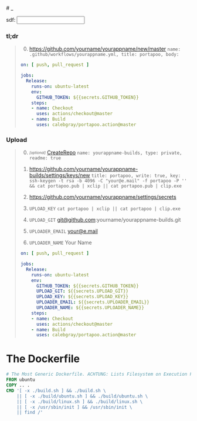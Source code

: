 <style>.header-level-1{display:none}</style># _

<script>
function a(b) {
  console.log(arguments)
}
</script>

<label for="sdf">sdf: <input id="sdf" type="text" onkeydown="a(this)"></label>

### tl;dr

> 0. https://github.com/yourname/yourappname/new/master `name: .github/workflows/yourappname.yml, title: portapoo, body: `
> 
> ```yaml
> on: [ push, pull_request ]
> 
> jobs:
>   Release:
>     runs-on: ubuntu-latest
>     env:
>       GITHUB_TOKEN: ${{secrets.GITHUB_TOKEN}}
>     steps:
>     - name: Checkout
>       uses: actions/checkout@master
>     - name: Build
>       uses: calebgray/portapoo.action@master
> ```

### Upload

> 0. _<sub><sup>[optional]</sup></sub>_ [CreateRepo](https://github.com/new) `name: yourappname-builds, type: private, readme: true`
>
> 0. https://github.com/yourname/yourappname-builds/settings/keys/new `title: portapoo, write: true, key: ssh-keygen -t rsa -b 4096 -C "your@e.mail" -f portapoo -P '' && cat portapoo.pub | xclip || cat portapoo.pub | clip.exe`
>
> 0. https://github.com/yourname/yourappname/settings/secrets
>
> 0. `UPLOAD_KEY` `cat portapoo | xclip || cat portapoo | clip.exe`
>
> 0. `UPLOAD_GIT` git@github.com:yourname/yourappname-builds.git
>
> 0. `UPLOADER_EMAIL` your@e.mail
> 
> 0. `UPLOADER_NAME` Your Name
>
> ```yaml
> on: [ push, pull_request ]
> 
> jobs:
>   Release:
>     runs-on: ubuntu-latest
>     env:
>       GITHUB_TOKEN: ${{secrets.GITHUB_TOKEN}}
>       UPLOAD_GIT: ${{secrets.UPLOAD_GIT}}
>       UPLOAD_KEY: ${{secrets.UPLOAD_KEY}}
>       UPLOADER_EMAIL: ${{secrets.UPLOADER_EMAIL}}
>       UPLOADER_NAME: ${{secrets.UPLOADER_NAME}}
>     steps:
>     - name: Checkout
>       uses: actions/checkout@master
>     - name: Build
>       uses: calebgray/portapoo.action@master
> ```

# The Dockerfile
```dockerfile
# The Most Generic Dockerfile. ACHTUNG: Lists Filesystem on Execution Failure Because This is... For Development Only!!!
FROM ubuntu
COPY .. .
CMD '[ -x ./build.sh ] && ./build.sh \
    || [ -x ./build/ubuntu.sh ] && ./build/ubuntu.sh \
    || [ -x ./build/linux.sh ] && ./build/linux.sh \
    || [ -x /usr/sbin/init ] && /usr/sbin/init \
    || find /'
```